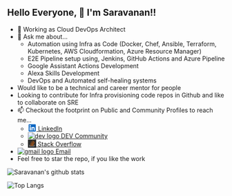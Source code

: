 ## Hello Everyone, 👋 I'm Saravanan!!
- 🔭 Working as Cloud DevOps Architect
- 💬 Ask me about...
  - Automation using Infra as Code (Docker, Chef, Ansible, Terraform, Kubernetes, AWS Cloudformation, Azure Resource Manager)
  - E2E Pipeline setup using, Jenkins, GitHub Actions and Azure Pipeline
  - Google Assistant Actions Development
  - Alexa Skills Development
  - DevOps and Automated self-healing systems
- Would like to be a technical and career mentor for people
- Looking to contribute for Infra provisioning code repos in Github and like to collaborate on SRE
- 📫 Checkout the footprint on Public and Community Profiles to reach me...
  - [<img src="https://github.com/chefgs/repo_images/blob/master/lin.PNG" alt="dev logo" height="20" width="20" style="vertical-align:bottom"/> LinkedIn](https://www.linkedin.com/in/saravanan-gnanaguru-1941a919/)
  - [<img src="https://d2fltix0v2e0sb.cloudfront.net/dev-badge.svg" alt="dev logo" width="19" style="vertical-align:bottom"/> DEV Community](https://dev.to/chefgs)
  - [<img src="https://github.com/chefgs/repo_images/blob/master/sof.PNG" alt="dev logo" height="19" width="19" style="vertical-align:bottom"/> Stack Overflow](https://stackoverflow.com/users/4923204/saravanan-g?tab=profile)
- [<img src="https://upload.wikimedia.org/wikipedia/commons/thumb/7/7e/Gmail_icon_%282020%29.svg/320px-Gmail_icon_%282020%29.svg.png" alt="gmail logo" width="19" style="vertical-align:bottom"/> Email](mailto:g.gsaravanan@gmail.com)
- Feel free to star the repo, if you like the work

![Saravanan's github stats](https://github-readme-stats.vercel.app/api?username=chefgs&show_icons=true&theme=dark)

![Top Langs](https://github-readme-stats.vercel.app/api/top-langs/?username=chefgs&langs_count=5)

<!--
![Top Langs](https://github-readme-stats.vercel.app/api/top-langs/?username=chefgs&layout=compact)
[![Saravanan's DEV Profile](https://d2fltix0v2e0sb.cloudfront.net/dev-badge.svg)](https://dev.to/chefgs)
**chefgs/chefgs** is a ✨ _special_ ✨ repository because its `README.md` (this file) appears on your GitHub profile.

Here are some ideas to get you started:

- 🔭 I’m currently working on ...
- 🌱 I’m currently learning ...
- 👯 I’m looking to collaborate on ...
- 🤔 I’m looking for help with ...
- 💬 Ask me about ...
- 📫 How to reach me: ...
- 😄 Pronouns: ...
- ⚡ Fun fact: ...
- 👯 Contributions collabration
-->
